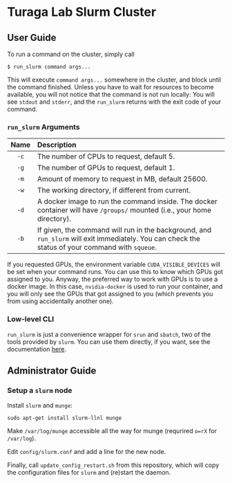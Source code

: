 Turaga Lab Slurm Cluster
========================

User Guide
----------

To run a command on the cluster, simply call

```shell
$ run_slurm command args...
```

This will execute `command args...` somewhere in the cluster, and block until
the command finished. Unless you have to wait for resources to become
available, you will not notice that the command is not run locally: You will
see `stdout` and `stderr`, and the `run_slurm` returns with the exit code of
your command.

### `run_slurm` Arguments

| Name | Description
|:----:|:-------------------------------------------------------------------------------------------------------------------------------------------------|
| `-c` | The number of CPUs to request, default 5.                                                                                                        |
| `-g` | The number of GPUs to request, default 1.                                                                                                        |
| `-m` | Amount of memory to request in MB, default 25600.                                                                                                |
| `-w` | The working directory, if different from current.                                                                                                |
| `-d` | A docker image to run the command inside. The docker container will have `/groups/` mounted (i.e., your home directory).                         |
| `-b` | If given, the command will run in the background, and `run_slurm` will exit immediately. You can check the status of your command with `squeue`. |

If you requested GPUs, the environment variable `CUDA_VISIBLE_DEVICES` will be
set when your command runs. You can use this to know which GPUs got assigned to
you. Anyway, the preferred way to work with GPUs is to use a docker image. In
this case, `nvidia-docker` is used to run your container, and you will only see
the GPUs that got assigned to you (which prevents you from using accidentally
another one).

### Low-level CLI

`run_slurm` is just a convenience wrapper for `srun` and `sbatch`, two of the
tools provided by `slurm`. You can use them directly, if you want, see the
documentation [here](https://slurm.schedmd.com/quickstart.html).

Administrator Guide
-------------------

### Setup a `slurm` node

Install `slurm` and `munge`:

```shell
sudo apt-get install slurm-llnl munge
```

Make `/var/log/munge` accessible all the way for munge (requrired `o=rX` for
`/var/log`).

Edit `config/slurm.conf` and add a line for the new node.

Finally, call `update_config_restart.sh` from this repository, which will copy
the configuration files for `slurm` and (re)start the daemon.
